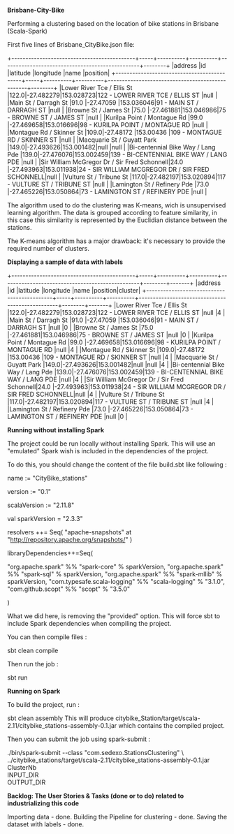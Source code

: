 **Brisbane-City-Bike**

Performing a clustering based on the location of bike stations in Brisbane (Scala-Spark)

First five lines of Brisbane_CityBike.json file:

+--------------------------------------------+-----+----------+----------+-------------------------------------------------+--------+
|address                                     |id   |latitude  |longitude |name                                             |position|
+--------------------------------------------+-----+----------+----------+-------------------------------------------------+--------+
|Lower River Tce / Ellis St                  |122.0|-27.482279|153.028723|122 - LOWER RIVER TCE / ELLIS ST                 |null    |
|Main St / Darragh St                        |91.0 |-27.47059 |153.036046|91 - MAIN ST / DARRAGH ST                        |null    |
|Browne St / James St                        |75.0 |-27.461881|153.046986|75 - BROWNE ST / JAMES ST                        |null    |
|Kurilpa Point / Montague Rd                 |99.0 |-27.469658|153.016696|98 - KURILPA POINT / MONTAGUE RD                 |null    |
|Montague Rd / Skinner St                    |109.0|-27.48172 |153.00436 |109 - MONTAGUE RD / SKINNER ST                   |null    |
|Macquarie St / Guyatt Park                  |149.0|-27.493626|153.001482|null                                             |null    |
|Bi-centennial Bike Way / Lang Pde           |139.0|-27.476076|153.002459|139 - BI-CENTENNIAL BIKE WAY / LANG PDE          |null    |
|Sir William McGregor Dr / Sir Fred Schonnell|24.0 |-27.493963|153.011938|24 - SIR WILLIAM MCGREGOR DR / SIR FRED SCHONNELL|null    |
|Vulture St / Tribune St                     |117.0|-27.482197|153.020894|117 - VULTURE ST / TRIBUNE ST                    |null    |
|Lamington St / Refinery Pde                 |73.0 |-27.465226|153.050864|73 - LAMINGTON ST / REFINERY PDE                 |null    |



The algorithm used to do the clustering was K-means, wich is unsupervised learning algorithm. The data is grouped according to feature similarity, in this case this similarity is represented by the Euclidian distance between the stations.

The K-means algorithm has a major drawback: it's necessary to provide the required number of clusters.

**Displaying a sample of data with labels**

+--------------------------------------------+-----+----------+----------+-------------------------------------------------+--------+-------+
|address                                     |id   |latitude  |longitude |name                                             |position|cluster|
+--------------------------------------------+-----+----------+----------+-------------------------------------------------+--------+-------+
|Lower River Tce / Ellis St                  |122.0|-27.482279|153.028723|122 - LOWER RIVER TCE / ELLIS ST                 |null    |4      |
|Main St / Darragh St                        |91.0 |-27.47059 |153.036046|91 - MAIN ST / DARRAGH ST                        |null    |0      |
|Browne St / James St                        |75.0 |-27.461881|153.046986|75 - BROWNE ST / JAMES ST                        |null    |0      |
|Kurilpa Point / Montague Rd                 |99.0 |-27.469658|153.016696|98 - KURILPA POINT / MONTAGUE RD                 |null    |4      |
|Montague Rd / Skinner St                    |109.0|-27.48172 |153.00436 |109 - MONTAGUE RD / SKINNER ST                   |null    |4      |
|Macquarie St / Guyatt Park                  |149.0|-27.493626|153.001482|null                                             |null    |4      |
|Bi-centennial Bike Way / Lang Pde           |139.0|-27.476076|153.002459|139 - BI-CENTENNIAL BIKE WAY / LANG PDE          |null    |4      |
|Sir William McGregor Dr / Sir Fred Schonnell|24.0 |-27.493963|153.011938|24 - SIR WILLIAM MCGREGOR DR / SIR FRED SCHONNELL|null    |4      |
|Vulture St / Tribune St                     |117.0|-27.482197|153.020894|117 - VULTURE ST / TRIBUNE ST                    |null    |4      |
|Lamington St / Refinery Pde                 |73.0 |-27.465226|153.050864|73 - LAMINGTON ST / REFINERY PDE                 |null    |0      |

**Running without installing Spark**

The project could be run locally without installing Spark. This will use an "emulated" Spark wish is included in the dependencies of the project.

To do this, you should change the content of the file build.sbt like following :

name := "CityBike_stations"

version := "0.1"

scalaVersion := "2.11.8"

val sparkVersion = "2.3.3"

resolvers ++= Seq(
  "apache-snapshots" at "http://repository.apache.org/snapshots/"
)

libraryDependencies++=Seq(

  "org.apache.spark" %% "spark-core" % sparkVersion,
  "org.apache.spark" %% "spark-sql" % sparkVersion,
  "org.apache.spark" %% "spark-mllib" % sparkVersion,
  "com.typesafe.scala-logging" %% "scala-logging" % "3.1.0",
  "com.github.scopt" %% "scopt" % "3.5.0"

)

What we did here, is removing the "provided" option. This will force sbt to include Spark dependencies when compiling the project.

You can then compile files :

sbt clean compile

Then run the job :

sbt run


**Running on Spark**

To build the project, run :

sbt clean assembly
This will produce citybike_Station/target/scala-2.11/citybike_stations-assembly-0.1.jar which contains the compiled project.

Then you can submit the job using spark-submit :

./bin/spark-submit --class "com.sedexo.StationsClustering" \                                                                                                                        
          ../citybike_stations/target/scala-2.11/citybike_stations-assembly-0.1.jar \
          ClusterNb \
          INPUT_DIR \
          OUTPUT_DIR 


**Backlog: The User Stories & Tasks (done or to do) related to industrializing this code**

Importing data - done.
Building the Pipeline for clustering - done.
Saving the dataset with labels - done.



